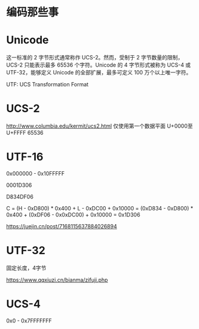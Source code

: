 # 编码那些事

# Unicode
这一标准的 2 字节形式通常称作 UCS-2。然而，受制于 2 字节数量的限制，UCS-2 只能表示最多 65536 个字符。Unicode 的 4 字节形式被称为 UCS-4 或 UTF-32，能够定义 Unicode 的全部扩展，最多可定义 100 万个以上唯一字符。



UTF: UCS Transformation Format

# UCS-2
http://www.columbia.edu/kermit/ucs2.html
仅使用第一个数据平面
U+0000至U+FFFF
65536

# UTF-16

0x000000 - 0x10FFFFF


0001D306

D834DF06


C = (H - 0xD800) * 0x400 + L - 0xDC00 + 0x10000
  = (0xD834 - 0xD800) * 0x400 + (0xDF06 - 0x0xDC00) + 0x10000
  = 0x1D306

https://juejin.cn/post/7168115637884026894


# UTF-32
固定长度，4字节

https://www.qqxiuzi.cn/bianma/zifuji.php



# UCS-4
0x0 - 0x7FFFFFFF